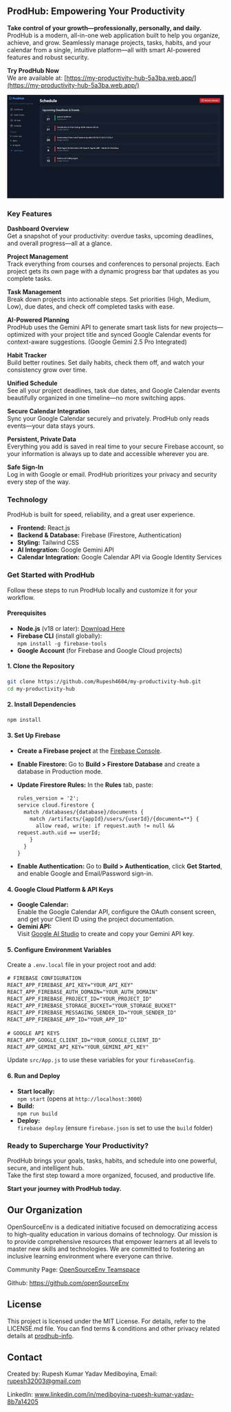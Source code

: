 ## ProdHub: Empowering Your Productivity

**Take control of your growth—professionally, personally, and daily.**  
ProdHub is a modern, all-in-one web application built to help you organize, achieve, and grow. Seamlessly manage projects, tasks, habits, and your calendar from a single, intuitive platform—all with smart AI-powered features and robust security.

**Try ProdHub Now**  
We are available at: [https://my-productivity-hub-5a3ba.web.app/](https://my-productivity-hub-5a3ba.web.app/)

![ProdHub](images/sheduler.png)

### Key Features

**Dashboard Overview**  
Get a snapshot of your productivity: overdue tasks, upcoming deadlines, and overall progress—all at a glance.

**Project Management**  
Track everything from courses and conferences to personal projects. Each project gets its own page with a dynamic progress bar that updates as you complete tasks.

**Task Management**  
Break down projects into actionable steps. Set priorities (High, Medium, Low), due dates, and check off completed tasks with ease.

**AI-Powered Planning**  
ProdHub uses the Gemini API to generate smart task lists for new projects—optimized with your project title and synced Google Calendar events for context-aware suggestions. (Google Gemini 2.5 Pro Integrated)

**Habit Tracker**  
Build better routines. Set daily habits, check them off, and watch your consistency grow over time.

**Unified Schedule**  
See all your project deadlines, task due dates, and Google Calendar events beautifully organized in one timeline—no more switching apps.

**Secure Calendar Integration**  
Sync your Google Calendar securely and privately. ProdHub only reads events—your data stays yours.

**Persistent, Private Data**  
Everything you add is saved in real time to your secure Firebase account, so your information is always up to date and accessible wherever you are.

**Safe Sign-In**  
Log in with Google or email. ProdHub prioritizes your privacy and security every step of the way.

### Technology

ProdHub is built for speed, reliability, and a great user experience.

- **Frontend:** React.js
- **Backend & Database:** Firebase (Firestore, Authentication)
- **Styling:** Tailwind CSS
- **AI Integration:** Google Gemini API
- **Calendar Integration:** Google Calendar API via Google Identity Services

### Get Started with ProdHub

Follow these steps to run ProdHub locally and customize it for your workflow.

#### Prerequisites

- **Node.js** (v18 or later): [Download Here](https://nodejs.org/)
- **Firebase CLI** (install globally):  
  `npm install -g firebase-tools`
- **Google Account** (for Firebase and Google Cloud projects)

#### 1. Clone the Repository

```sh
git clone https://github.com/Rupesh4604/my-productivity-hub.git
cd my-productivity-hub
```

#### 2. Install Dependencies

```sh
npm install
```

#### 3. Set Up Firebase

- **Create a Firebase project** at the [Firebase Console](https://console.firebase.google.com/).
- **Enable Firestore:** Go to **Build > Firestore Database** and create a database in Production mode.
- **Update Firestore Rules:** In the **Rules** tab, paste:

  ```
  rules_version = '2';
  service cloud.firestore {
    match /databases/{database}/documents {
      match /artifacts/{appId}/users/{userId}/{document=**} {
        allow read, write: if request.auth != null && request.auth.uid == userId;
      }
    }
  }
  ```

- **Enable Authentication:** Go to **Build > Authentication**, click **Get Started**, and enable Google and Email/Password sign-in.

#### 4. Google Cloud Platform & API Keys

- **Google Calendar:**  
  Enable the Google Calendar API, configure the OAuth consent screen, and get your Client ID using the project documentation.
- **Gemini API:**  
  Visit [Google AI Studio](https://aistudio.google.com/) to create and copy your Gemini API key.

#### 5. Configure Environment Variables

Create a `.env.local` file in your project root and add:

```env
# FIREBASE CONFIGURATION
REACT_APP_FIREBASE_API_KEY="YOUR_API_KEY"
REACT_APP_FIREBASE_AUTH_DOMAIN="YOUR_AUTH_DOMAIN"
REACT_APP_FIREBASE_PROJECT_ID="YOUR_PROJECT_ID"
REACT_APP_FIREBASE_STORAGE_BUCKET="YOUR_STORAGE_BUCKET"
REACT_APP_FIREBASE_MESSAGING_SENDER_ID="YOUR_SENDER_ID"
REACT_APP_FIREBASE_APP_ID="YOUR_APP_ID"

# GOOGLE API KEYS
REACT_APP_GOOGLE_CLIENT_ID="YOUR_GOOGLE_CLIENT_ID"
REACT_APP_GEMINI_API_KEY="YOUR_GEMINI_API_KEY"
```

Update `src/App.js` to use these variables for your `firebaseConfig`.

#### 6. Run and Deploy

- **Start locally:**  
  `npm start` (opens at `http://localhost:3000`)
- **Build:**  
  `npm run build`
- **Deploy:**  
  `firebase deploy` (ensure `firebase.json` is set to use the `build` folder)

### Ready to Supercharge Your Productivity?

ProdHub brings your goals, tasks, habits, and schedule into one powerful, secure, and intelligent hub.  
Take the first step toward a more organized, focused, and productive life.

**Start your journey with ProdHub today.**

## Our Organization

OpenSourceEnv is a dedicated initiative focused on democratizing access to high-quality education in various domains of technology. Our mission is to provide comprehensive resources that empower learners at all levels to master new skills and technologies. We are committed to fostering an inclusive learning environment where everyone can thrive.

Community Page: [OpenSourceEnv Teamspace](https://www.notion.so/Teamspace-Home-913399bce8764b36ad8e928a0083af45)

Github: https://github.com/openSourceEnv

## License
This project is licensed under the MIT License. For details, refer to the LICENSE.md file. You can find terms & conditions and other privacy related details at [prodhub-info](https://github.com/Rupesh4604/prodhub-info/tree/main).

## Contact
Created by: Rupesh Kumar Yadav Mediboyina, Email: rupesh32003@gmail.com

LinkedIn: www.linkedin.com/in/mediboyina-rupesh-kumar-yadav-8b7a14205
